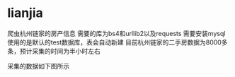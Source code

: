 # lianjia
爬虫杭州链家的房产信息
需要的库为bs4和urllib2以及requests
需要安装mysql 
使用的是默认的test数据库，表会自动新建
目前杭州链家的二手房数据为8000多条，预计采集的时间为半小时左右

采集的数据如下图所示

